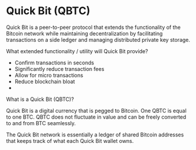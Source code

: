 Quick Bit (QBTC)
========

Quick Bit is a peer-to-peer protocol that extends the functionality of the Bitcoin network while maintaining decentralization by facilitating transactions on a side ledger and managing distributed private key storage.

What extended functionality / utility will Quick Bit provide?

- Confirm transactions in seconds
- Significantly reduce transaction fees
- Allow for micro transactions
- Reduce blockchain bloat
- 
What is a Quick Bit (QBTC)?

Quick Bit is a digital currency that is pegged to Bitcoin. One QBTC is equal to one BTC. QBTC does not fluctuate in value and can be freely converted to and from BTC seamlessly.

The Quick Bit network is essentially a ledger of shared Bitcoin addresses that keeps track of what each Quick Bit wallet owns.
